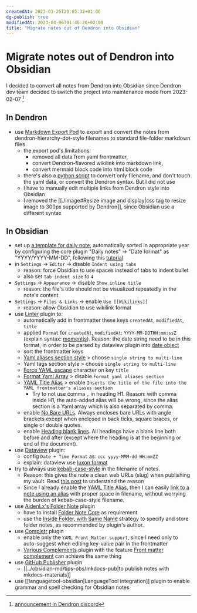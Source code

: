 ```yaml
---
createdAt: 2023-03-25T20:05:32+01:00
dg-publish: true
modifiedAt: 2023-04-06T01:46:26+02:00
title: "Migrate notes out of Dendron into Obsidian"
---
```

# Migrate notes out of Dendron into Obsidian

I decided to convert all notes from Dendron into Obsidian since Dendron dev team decided to switch the project into maintenance mode from 2023-02-07 [^1]

[^1]: [announcement in Dendron discord](https://discord.com/channels/717965437182410783/737323300967022732/1072563304289030164)

## In Dendron

- use [Markdown Export Pod](https://wiki.dendron.so/notes/Un0n1ql7LfvMtmA9JEi4n/) to export and convert the notes from dendron-hierarchy-dot-style filenames to standard file-folder markdown files
    - the export pod's limitations:
        - removed all data from yaml frontmatter,
        - convert Dendron-flavored wikilink into markdown link,
        - convert mermaid block code into html block code
    - there's also a [python script](https://forum.obsidian.md/t/any-plugin-to-import-dendron-vault-into-obsidian/47060/2) to convert only filename, and don't touch the yaml data, or convert the Dendron syntax. But I did not use
    - I have to manually edit multiple links from Dendron style into Obsidian
    - I removed the [[./image#Resize image and display|css tag to resize image to 300px supported by Dendron]], since Obsidian use a different syntax

## In Obsidian

- set up [a template for daily note](daily-note-tp.md#), automatically sorted in appropriate year by configuring the core plugin "Daily notes" -> "Date format" as "YYYY/YYYY-MM-DD", following this [tutorial](https://www.reddit.com/r/ObsidianMD/comments/10ultm1/i_learned_that_you_can_automate_your_daily_notes/)
- in `Settings` -> `Editor` -> disable `Indent using tabs`
    - reason: force Obsidian to use spaces instead of tabs to indent bullet
    - also set `Tab indent size` to `4`
- `Settings` -> `Appearance` -> disable `Show inline title`
    - reason: the file's title should not be visualized repeatedly in the note's content
- `Settings` -> `Files & Links` -> enable `Use [[Wikilinks]]`
    - reason: allow Obsidian to use wikilink format
- use [Linter](https://github.com/platers/obsidian-linter) plugin to:
    - automatically add in frontmatter these keys `createdAt`, `modifiedAt`, `title`
    - applied `Format` for `createdAt`, `modifiedAt`: `YYYY-MM-DDTHH:mm:ssZ` (explain syntax: [momentjs](https://momentjscom.readthedocs.io/en/latest/moment/04-displaying/01-format/)). Reason: the date string need to be in this format, in order to be parsed by dataview plugin into [date object](https://blacksmithgu.github.io/obsidian-dataview/annotation/types-of-metadata/#date)
    - sort the frontmatter keys
    - [Yaml aliases section style](https://github.com/platers/obsidian-linter/blob/master/docs/rules.md#yaml-aliases-section-style) > choose `single string to multi-line`
    - Yaml tags section style > choose `single string to multi-line`
    - [Force YAML escape](https://github.com/platers/obsidian-linter/blob/master/docs/rules.md#force-yaml-escape) character on key `title`
    - [Format Yaml Array](https://github.com/platers/obsidian-linter/blob/master/docs/rules.md#format-yaml-array) > disable `Format yaml aliases section`
    - [YAML Title Alias](https://github.com/platers/obsidian-linter/blob/master/docs/rules.md#yaml-title-alias) > enable `Inserts the title of the file into the YAML frontmatter's aliases section`
        - Try to not use comma `,` in heading H1. Reason: with comma inside H1, the auto-added alias will be wrong, since the alias section is a Yaml array which is also separated by comma.
    - enable [No Bare URLs](https://github.com/platers/obsidian-linter/blob/master/docs/rules.md#no-bare-urls). Always encloses bare URLs with angle brackets except when enclosed in back ticks, square braces, or single or double quotes.
    - enable [Heading blank lines](https://github.com/platers/obsidian-linter/blob/master/docs/rules.md#heading-blank-lines). All headings have a blank line both before and after (except where the heading is at the beginning or end of the document).
- use [Dataview](https://blacksmithgu.github.io/obsidian-dataview/) plugin:
    - config `Date + Time Format` as: `ccc yyyy-MMM-dd HH:mmZZ`
    - explain: dataview use [luxon format](https://github.com/moment/luxon/blob/master/docs/formatting.md)
- try to always use [kebab-case-style](https://www.freecodecamp.org/news/snake-case-vs-camel-case-vs-pascal-case-vs-kebab-case-whats-the-difference/) in the filename of notes.
    - Reason: this gives the note a clean web URLs (slug) when publishing my vault. Read [this post](https://forum.obsidian.md/t/publish-support-for-lowercase-and-kebab-case-slugs-in-urls/32463) to understand the reason
    - Since I already enable the [YAML Title Alias](https://github.com/platers/obsidian-linter/blob/master/docs/rules.md#yaml-title-alias), then I can easily [link to a note using an alias](https://help.obsidian.md/Linking+notes+and+files/Aliases) with proper space in filename, without worrying the burden of kebab-case-style filename.
- use [AidenLx's Folder Note](https://github.com/aidenlx/alx-folder-note) plugin
    - have to install [Folder Note Core](https://github.com/aidenlx/folder-note-core) as requirement
    - use the [Inside Folder, with Same Name](https://github.com/aidenlx/alx-folder-note/wiki/folder-note-pref) strategy to specify and store folder notes, as recommended by plugin's author.
- use [Completr](https://github.com/tth05/obsidian-completr) plugin
    - enable only the `YAML Front Matter support`, since I need only to auto-suggest when editing key-value pair in the frontmatter
    - [Various Complements](https://github.com/tadashi-aikawa/obsidian-various-complements-plugin) plugin with the feature [Front matter complement](https://tadashi-aikawa.github.io/docs-obsidian-various-complements-plugin/1.%20Features/Front%20matter%20complement/) can achieve the same thing
- use [GitHub Publisher](https://github.com/ObsidianPublisher/obsidian-github-publisher) plugin
    -  [[../obsidian-md/tips-obs/mkdocs-pub|to publish notes with mkdocs-materials]]
- use [[languagetool-obsidian|LanguageTool integration]] plugin to enable grammar and spell checking for Obsidian notes